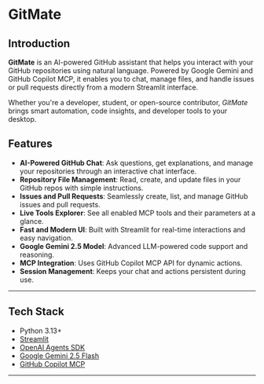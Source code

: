 # GitMate

## Introduction

**GitMate** is an AI-powered GitHub assistant that helps you interact with your GitHub repositories using natural language. Powered by Google Gemini and GitHub Copilot MCP, it enables you to chat, manage files, and handle issues or pull requests directly from a modern Streamlit interface.

Whether you're a developer, student, or open-source contributor, *GitMate* brings smart automation, code insights, and developer tools to your desktop.

## Features

- **AI-Powered GitHub Chat**: Ask questions, get explanations, and manage your repositories through an interactive chat interface.
- **Repository File Management**: Read, create, and update files in your GitHub repos with simple instructions.
- **Issues and Pull Requests**: Seamlessly create, list, and manage GitHub issues and pull requests.
- **Live Tools Explorer**: See all enabled MCP tools and their parameters at a glance.
- **Fast and Modern UI**: Built with Streamlit for real-time interactions and easy navigation.
- **Google Gemini 2.5 Model**: Advanced LLM-powered code support and reasoning.
- **MCP Integration**: Uses GitHub Copilot MCP API for dynamic actions.
- **Session Management**: Keeps your chat and actions persistent during use.

---

## Tech Stack
- Python 3.13+
- [Streamlit](https://streamlit.io/)
- [OpenAI Agents SDK](https://github.com/openai/openai-agents)
- [Google Gemini 2.5 Flash](https://deepmind.google/technologies/gemini/)
- [GitHub Copilot MCP](https://github.com/features/copilot)

---

